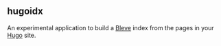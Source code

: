 ## hugoidx



An experimental application to build a [Bleve](http://www.blevesearch.com) index from the pages in your [Hugo](http://gohugo.io) site.
